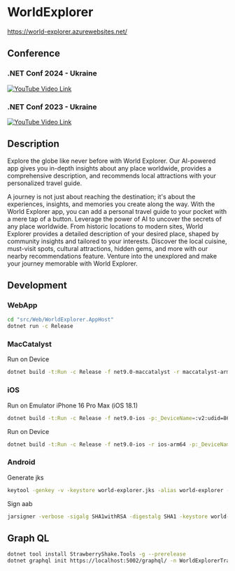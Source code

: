 # WorldExplorer

https://world-explorer.azurewebsites.net/

## Conference

### .NET Conf 2024 - Ukraine
[![YouTube Video Link](https://img.youtube.com/vi/sHVlg8Y6qlU/0.jpg)](https://www.youtube.com/watch?v=sHVlg8Y6qlU)

### .NET Conf 2023 - Ukraine
[![YouTube Video Link](https://img.youtube.com/vi/sHVlg8Y6qlU/0.jpg)](https://www.youtube.com/watch?v=sHVlg8Y6qlU)

## Description

Explore the globe like never before with World Explorer. Our AI-powered app gives you in-depth insights about any place worldwide, provides a comprehensive description, and recommends local attractions with your personalized travel guide.

A journey is not just about reaching the destination; it's about the experiences, insights, and memories you create along the way. With the World Explorer app, you can add a personal travel guide to your pocket with a mere tap of a button. Leverage the power of AI to uncover the secrets of any place worldwide. From historic locations to modern sites, World Explorer provides a detailed description of your desired place, shaped by community insights and tailored to your interests. Discover the local cuisine, must-visit spots, cultural attractions, hidden gems, and more with our nearby recommendations feature. Venture into the unexplored and make your journey memorable with World Explorer.

## Development

### WebApp

```bash
cd "src/Web/WorldExplorer.AppHost"
dotnet run -c Release
```

### MacCatalyst

Run on Device

```bash
dotnet build -t:Run -c Release -f net9.0-maccatalyst -r maccatalyst-arm64
```

### iOS

Run on Emulator iPhone 16 Pro Max (iOS 18.1)

```bash
dotnet build -t:Run -c Release -f net9.0-ios -p:_DeviceName=:v2:udid=86E951D8-DF6E-4CEF-9595-07D4E2D01367
```

Run on Device

```bash
dotnet build -t:Run -c Release -f net9.0-ios -r ios-arm64 -p:_DeviceName=IDENTIFIER
```

### Android

Generate jks

```bash
keytool -genkey -v -keystore world-explorer.jks -alias world-explorer -keyalg RSA -keysize 2048 -validity 10000
```

Sign aab
```bash
jarsigner -verbose -sigalg SHA1withRSA -digestalg SHA1 -keystore world-explorer.jks com.vladislavantonyuk.worldexplorer.aab world-explorer  -storepass YOUR_PASSWORD
```


## Graph QL

```bash
dotnet tool install StrawberryShake.Tools -g --prerelease
dotnet graphql init https://localhost:5002/graphql/ -n WorldExplorerTravellersClient -p ./TravellersGraphQL
```